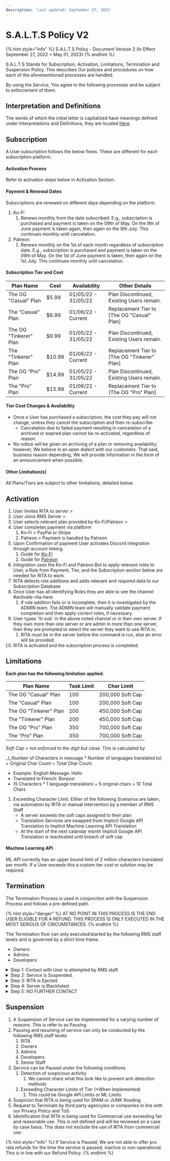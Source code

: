 ```yaml
---
description: 'Last updated: September 27, 2022'
---
```


# S.A.L.T.S Policy V2

{% hint style="info" %}
S.A.L.T.S Policy - Document Version 2 (In Effect September 27, 2022 > May 01, 2023)
{% endhint %}

S.A.L.T.S Stands for Subscription, Activation, Limitations, Termination and Suspension Policy. This describes Our policies and procedures on how each of the aforementioned processes are handled.&#x20;

By using the Service, You agree to the following processes and be subject to enforcement of them.&#x20;

## Interpretation and Definitions

The words of which the initial letter is capitalized have meanings defined under Interpretations and Definitions, they are located [Here](../interpretation-and-definitions.md).&#x20;

## Subscription

A User subscription follows the below flows. These are different for each subscription platform.

#### Activation Process

Refer to activation steps below in Activation Section.

#### Payment & Renewal Dates

Subscriptions are renewed on different days depending on the platform.

1. Ko-Fi
   1. Renews monthly from the date subscribed. E.g., subscription is purchased and payment is taken on the 09th of May. On the 9th of June payment is taken again, then again on the 9th July. This continues monthly until cancelation.
2. Patreon
   1. Renews monthly on the 1st of each month regardless of subscription date. E.g., subscription is purchased and payment is taken on the 09th of May. On the 1st of June payment is taken, then again on the 1st July. This continues monthly until cancelation.

#### Subscription Tier and Cost

| Plan Name              | Cost   | Availability        | Other Details                                 |
| ---------------------- | ------ | ------------------- | --------------------------------------------- |
| The OG "Casual" Plan   | $5.99  | 01/05/22 - 31/05/22 | Plan Discontinued, Existing Users remain.     |
| The "Casual" Plan      | $6.99  | 01/06/22 - Current  | Replacement Tier to \[The OG "Casual" Plan]   |
| The OG "Tinkerer" Plan | $9.99  | 01/05/22 - 31/05/22 | Plan Discontinued, Existing Users remain.     |
| The "Tinkerer" Plan    | $10.99 | 01/06/22 - Current  | Replacement Tier to \[The OG "Tinkerer" Plan] |
| The OG "Pro" Plan      | $14.99 | 01/05/22 - 31/05/22 | Plan Discontinued, Existing Users remain.     |
| The "Pro" Plan         | $15.99 | 01/06/22 - Current  | Replacement Tier to \[The OG "Pro" Plan]      |

#### Tier Cost Changes & Availability

* Once a User has purchased a subscription, the cost they pay will not change, unless they cancel the subscription and then re-subscribe.
  * Cancelation due to failed payment resulting in cancelation of a archived or expired plan cannot be re-activated, regardless of reason.
* No notice will be given on archiving of a plan or removing availability; however, We believe in an open dialect with our customers. That said, business reason depending, We will provide information in the form of an announcement when possible.

#### Other Limitation(s)

All Plans/Tiers are subject to other limitations, detailed below.

## Activation

1. User Invites RITA to server >
2. User Joins RMS Server >
3. User selects relevant plan provided by Ko-Fi/Patreon >
4. User completes payment via platform
   1. Ko-Fi > PayPal or Stripe
   2. Patreon > Payment is handled by Patreon
5. Upon Confirmation of payment User activates Discord integration through account linking.
   1. Guide for [Ko-Fi](broken-reference)
   2. Guide for [Patreon](../../premium/how-to-subscribe/patreon.md)
6. Integration uses the Ko-Fi and Patreon Bot to apply relevant roles to User, a Role from Payment, Tier, and the Subscription section below are needed for RITA to work.
7. RITA detects role additions and adds relevant and required data to our Subscription Database
8. Once User has all identifying Roles they are able to see the channel #activate-rita-here.
   1. If role addition fails or is incomplete, then it is investigated by the ADMIN team. The ADMIN team will manually validate payment completion and then apply correct roles, if necessary.
9. User types \`!tr sub\` in the above noted channel or in their own server. If they own more than one server or are admin in more than one server, then they are prompted to select the server they want to use RITA in.
   1. RITA must be in the server before the command is run, else an error will be provided.
10. RITA is activated and the subscription process is completed.

## Limitations

**Each plan has the following limitation applied.**

| Plan Name              | Task Limit | Char Limit       |
| ---------------------- | ---------- | ---------------- |
| The OG "Casual" Plan   | 100        | 200,000 Soft Cap |
| The "Casual" Plan      | 100        | 200,000 Soft Cap |
| The OG "Tinkerer" Plan | 200        | 450,000 Soft Cap |
| The "Tinkerer" Plan    | 200        | 450,000 Soft Cap |
| The OG "Pro" Plan      | 350        | 700,000 Soft Cap |
| The "Pro" Plan         | 350        | 700,000 Soft Cap |

_Soft Cap = not enforced to the digit but close._ This is calculated by

_(_Number of Characters in message \* Number of languages translated to) + Original Char Count = Total Char Count.

* Example: English Message: Hello
* Translated to French: Bonjour
* (5 Characters \* 1 language translation) + 5 original chars = 10 Total Chars

1. Exceeding Character Limit. Either of the following Scenarios are taken, via automation by RITA or manual intervention by a member of RMS Staff
   * A server exceeds the soft caps assigned to their plan
   * Translation Services are swapped from Implicit Google API Translation to Implicit Machine Learning API Translation
   * At the start of the next calandar month Implicit Google API Translation is reactivated until breach of soft cap

#### Machine Learning API

ML API currently has an upper bound limit of 2 million characters translated per month. If a User exceeds this a custom tier cost or solution may be required.

## Termination

The Termination Process is used in conjunction with the Suspension Process and follows a pre-defined path.

{% hint style="danger" %}
AT NO POINT IN THIS PROCESS IS THE END USER ELIGIBLE FOR A REFUND. THIS PROCESS IS ONLY EXECUTED IN THE MOST SERIOUS OF CIRCUMSTANCES.
{% endhint %}

The Termination flow can only executed/started by the following RMS staff levels and is governed by a strict time frame.

* Owners
* Admins
* Developers

<details>

<summary>Step 1: Contact with User is attempted by RMS staff.</summary>

Attempted contact must be made for process to start. Time line starts once receipt of contact is confirmed. Contact can be via Direct Message from RITA, Tagged/Pinged in RMS, DM from a member of staff or notice provided on the User’s server by RITA or Member of staff.

**If User has not made contact within 24 hours move on to Step 2.**

</details>

<details>

<summary>Step 2: Service is Suspended.</summary>

RITA Translation and Command service is PAUSED, as defined in Suspension Process.

A Further Notice/Contact Attempt is sent to User. This can be via a Direct Message from RITA, Tagged/Pinged in RMS, DM from a member of staff or notice provided on the User’s server by RITA or Member of staff.

**User has not made contact within 48 hours move on to Step 3.**

</details>

<details>

<summary>Step 3: RITA is Ejected</summary>

As a security measure RITA is able to Self-Eject from a server at any time. This function is executed. This results in no loss of data on the server.

A Further Notice/Contact Attempt is sent to User via a Direct Message from RITA, Tagged/Pinged in RMS, DM from a member of staff or notice provided on the User’s server by RITA or Member of staff.

**User has not made contact within 72 hours move on to Step 4.**

</details>

<details>

<summary>Step 4: Server is Blacklisted</summary>

Server ID is Blacklisted. If User attempts to add RITA back to a server that is blacklisted, RITA will kick herself from the server.

NO Further Notice/Contact Attempt to User is made at this point

**User has not made contact within 24 hours move on to Step 5.**

</details>

<details>

<summary>Step 5: NO FURTHER CONTACT</summary>

No further contact to User will be attempted or made. Matter is classified as closed and no further support will be provided

</details>

## Suspension

1. A Suspension of Service can be implemented for a varying number of reasons. This is refer to as Pausing.
2. Pausing and resuming of service can only be conducted by the following RMS staff levels
   1. RITA
   2. Owners
   3. Admins
   4. Developers
   5. Senior Staff
3. Service can be Paused under the following conditions
   1. Detection of suspicious activity.
      1. We cannot share what this look like to prevent anti-detection methods
   2. Exceeding Character Limits of Tier (\*When Implemented)
      1. This could be Google API Limits or ML Limits
4. Suspicion that RITA is being used for SPAM or JUNK flooding
5. Request to Terminate by third party agencyies or companies in line with our Privacy Policy and ToS.
6. Identification that RITA is being used for Commercial use exceeding fair and reasonable use. This is not defined and will be reviewed on a case by case basis. This does not exclude the use of RITA from commercial use.

{% hint style="info" %}
If Service is Paused, We are not able to offer pro rata refunds for the time the service is paused, inactive or non-operational. This is in line with our Refund Policy.
{% endhint %}
